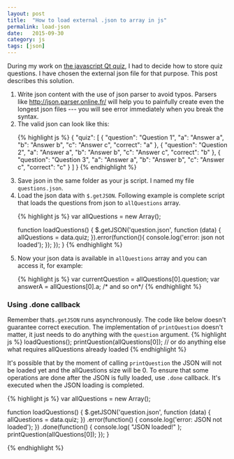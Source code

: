 ```yaml
---
layout: post
title:  "How to load external .json to array in js"
permalink: load-json
date:   2015-09-30
category: js
tags: [json]
---
```

During my work on <a href="http://katecpp.github.io/qt-exam-preparations/">the javascript Qt quiz</a>, I had to decide how to store quiz questions. I have chosen the external json file for that purpose. This post describes this solution.
<ol>
	<li>Write json content with the use of json parser to avoid typos. Parsers like <a href="http://json.parser.online.fr/">http://json.parser.online.fr/</a> will help you to painfully create even the longest json files --- you will see error immediately when you break the syntax.</li>
	<li>The valid json can look like this:

{% highlight js %}
 {
     "quiz": 
     [
         {
             "question": "Question 1",
             "a": "Answer a",
             "b": "Answer b",
             "c": "Answer c",
             "correct": "a"
         },
         {
             "question": "Question 2",
             "a": "Answer a",
             "b": "Answer b",
             "c": "Answer c",
             "correct": "b"
         },
         {
             "question": "Question 3",
             "a": "Answer a",
             "b": "Answer b",
             "c": "Answer c",
             "correct": "c"
         }
     ]
 }
{% endhighlight %}

</li>
	<li>Save json in the same folder as your js script. I named my file <code>questions.json</code>.</li>
	<li>Load the json data with <code>$.getJSON</code>. Following example is complete script that loads the questions from json to <code>allQuestions</code> array.

{% highlight js %}
var allQuestions = new Array();
    
function loadQuestions() {
    $.getJSON('question.json', function (data) {
        allQuestions = data.quiz;
    }).error(function(){
            console.log('error: json not loaded');
        });
    });
}
{% endhighlight %}

</li>
<li>Now your json data is available in <code>allQuestions</code> array and you can access it, for example:<br>

{% highlight js %}
var currentQuestion = allQuestions[0].question;
var answerA         = allQuestions[0].a; 
/* and so on*/
{% endhighlight %}

</li>
</ol>


### Using .done callback
Remember that`$.getJSON` runs asynchronously. The code like below doesn't guarantee correct execution. The implementation of `printQuestion` doesn't matter, it just needs to do anything with the `question` argument.
{% highlight js %}
loadQuestions();
printQuestion(allQuestions[0]);
// or do anything else what requires allQuestions already loaded
{% endhighlight %}

It's possible that by the moment of calling `printQuestion` the JSON will not be loaded yet and the allQuestions size will be 0. To ensure that some operations are done after the JSON is fully loaded, use `.done` callback. It's executed when the JSON loading is completed.

{% highlight js %}
var allQuestions = new Array();
    
function loadQuestions() {
    $.getJSON('question.json', function (data) {
        allQuestions = data.quiz;
    })
    .error(function() {
        console.log('error: JSON not loaded'); 
    })
    .done(function() {
        console.log( "JSON loaded!" );
        printQuestion(allQuestions[0]); 
    });
}

{% endhighlight %}